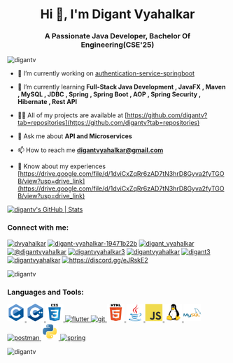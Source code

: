 <h1 align="center">Hi 👋, I'm Digant Vyahalkar</h1>
<h3 align="center">A Passionate Java Developer, Bachelor Of Engineering(CSE'25)</h3> 

<p align="left"> <img src="https://komarev.com/ghpvc/?username=digantv&label=Profile%20views&color=0e75b6&style=flat" alt="digantv" /> </p> 

- 🔭 I’m currently working on [authentication-service-springboot](https://github.com/digantv/authentication-service-springboot)

- 🌱 I’m currently learning **Full-Stack Java Development , JavaFX , Maven , MySQL , JDBC , Spring , Spring Boot , AOP , Spring Security , Hibernate , Rest API**

- 👨‍💻 All of my projects are available at [https://github.com/digantv?tab=repositories](https://github.com/digantv?tab=repositories)

- 💬 Ask me about **API and Microservices**

- 📫 How to reach me **digantvyahalkar@gmail.com**

- 📄 Know about my experiences [https://drive.google.com/file/d/1dviCxZqRr6zAD7tN3hrD8Gyva2fyTGOB/view?usp=drive_link](https://drive.google.com/file/d/1dviCxZqRr6zAD7tN3hrD8Gyva2fyTGOB/view?usp=drive_link)

[![digantv's GitHub | Stats](https://stats.quine.sh/digantv/github?theme=dark)](http://localhost:3000?utm_source=widgets&utm_campaign=digantv)

<h3 align="left">Connect with me:</h3>
<p align="left">
<a href="https://twitter.com/dvyahalkar" target="blank"><img align="center" src="https://raw.githubusercontent.com/rahuldkjain/github-profile-readme-generator/master/src/images/icons/Social/twitter.svg" alt="dvyahalkar" height="30" width="40" /></a>
<a href="https://linkedin.com/in/digant-vyahalkar-19471b22b" target="blank"><img align="center" src="https://raw.githubusercontent.com/rahuldkjain/github-profile-readme-generator/master/src/images/icons/Social/linked-in-alt.svg" alt="digant-vyahalkar-19471b22b" height="30" width="40" /></a>
<a href="https://instagram.com/digant_vyahalkar" target="blank"><img align="center" src="https://raw.githubusercontent.com/rahuldkjain/github-profile-readme-generator/master/src/images/icons/Social/instagram.svg" alt="digant_vyahalkar" height="30" width="40" /></a>
<a href="https://www.youtube.com/channel/UCOmSQkRg50jE5Tn_hLYqkoQ" target="blank"><img align="center" src="https://raw.githubusercontent.com/rahuldkjain/github-profile-readme-generator/master/src/images/icons/Social/youtube.svg" alt="@digantvyahalkar" height="30" width="40" /></a>
<a href="https://fb.com/digantvyahalkar3" target="blank"><img align="center" src="https://raw.githubusercontent.com/rahuldkjain/github-profile-readme-generator/master/src/images/icons/Social/facebook.svg" alt="digantvyahalkar3" height="30" width="40" /></a>
<a href="https://www.hackerrank.com/digantvyahalkar" target="blank"><img align="center" src="https://raw.githubusercontent.com/rahuldkjain/github-profile-readme-generator/master/src/images/icons/Social/hackerrank.svg" alt="digantvyahalkar" height="30" width="40" /></a>
<a href="https://www.codechef.com/users/digant3" target="blank"><img align="center" src="https://cdn.jsdelivr.net/npm/simple-icons@3.1.0/icons/codechef.svg" alt="digant3" height="30" width="40" /></a>
<a href="https://www.leetcode.com/digantvyahalkar" target="blank"><img align="center" src="https://raw.githubusercontent.com/rahuldkjain/github-profile-readme-generator/master/src/images/icons/Social/leet-code.svg" alt="digantvyahalkar" height="30" width="40" /></a>
<a href="https://discord.gg/https://discord.gg/eJRskE2" target="blank"><img align="center" src="https://raw.githubusercontent.com/rahuldkjain/github-profile-readme-generator/master/src/images/icons/Social/discord.svg" alt="https://discord.gg/eJRskE2" height="30" width="40" /></a>
</p>

<p><img align="center" src="https://github-readme-streak-stats.herokuapp.com/?user=digantv&" alt="digantv" /></p>

<h3 align="left">Languages and Tools:</h3>
<p align="left"> <a href="https://www.cprogramming.com/" target="_blank" rel="noreferrer"> <img src="https://raw.githubusercontent.com/devicons/devicon/master/icons/c/c-original.svg" alt="c" width="40" height="40"/> </a> <a href="https://www.w3schools.com/cpp/" target="_blank" rel="noreferrer"> <img src="https://raw.githubusercontent.com/devicons/devicon/master/icons/cplusplus/cplusplus-original.svg" alt="cplusplus" width="40" height="40"/> </a> <a href="https://www.w3schools.com/css/" target="_blank" rel="noreferrer"> <img src="https://raw.githubusercontent.com/devicons/devicon/master/icons/css3/css3-original-wordmark.svg" alt="css3" width="40" height="40"/> </a> <a href="https://flutter.dev" target="_blank" rel="noreferrer"> <img src="https://www.vectorlogo.zone/logos/flutterio/flutterio-icon.svg" alt="flutter" width="40" height="40"/> </a> <a href="https://git-scm.com/" target="_blank" rel="noreferrer"> <img src="https://www.vectorlogo.zone/logos/git-scm/git-scm-icon.svg" alt="git" width="40" height="40"/> </a> <a href="https://www.w3.org/html/" target="_blank" rel="noreferrer"> <img src="https://raw.githubusercontent.com/devicons/devicon/master/icons/html5/html5-original-wordmark.svg" alt="html5" width="40" height="40"/> </a> <a href="https://www.java.com" target="_blank" rel="noreferrer"> <img src="https://raw.githubusercontent.com/devicons/devicon/master/icons/java/java-original.svg" alt="java" width="40" height="40"/> </a> <a href="https://developer.mozilla.org/en-US/docs/Web/JavaScript" target="_blank" rel="noreferrer"> <img src="https://raw.githubusercontent.com/devicons/devicon/master/icons/javascript/javascript-original.svg" alt="javascript" width="40" height="40"/> </a> <a href="https://www.linux.org/" target="_blank" rel="noreferrer"> <img src="https://raw.githubusercontent.com/devicons/devicon/master/icons/linux/linux-original.svg" alt="linux" width="40" height="40"/> </a> <a href="https://www.mysql.com/" target="_blank" rel="noreferrer"> <img src="https://raw.githubusercontent.com/devicons/devicon/master/icons/mysql/mysql-original-wordmark.svg" alt="mysql" width="40" height="40"/> </a> <a href="https://postman.com" target="_blank" rel="noreferrer"> <img src="https://www.vectorlogo.zone/logos/getpostman/getpostman-icon.svg" alt="postman" width="40" height="40"/> </a> <a href="https://www.python.org" target="_blank" rel="noreferrer"> <img src="https://raw.githubusercontent.com/devicons/devicon/master/icons/python/python-original.svg" alt="python" width="40" height="40"/> </a> <a href="https://spring.io/" target="_blank" rel="noreferrer"> <img src="https://www.vectorlogo.zone/logos/springio/springio-icon.svg" alt="spring" width="40" height="40"/> </a> </p>

<p><img align="center" src="https://github-readme-stats.vercel.app/api/top-langs?username=digantv&show_icons=true&locale=en&layout=compact" alt="digantv" /></p>
         
         
         
         
         
         
         
         
         
         
         
         
         
         
         
         
         
         
         
         


